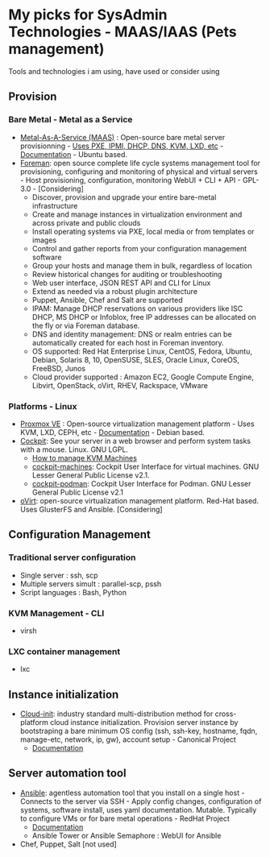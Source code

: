 # My picks for SysAdmin Technologies - MAAS/IAAS (Pets management)

Tools and technologies i am using, have used or consider using

## Provision ##
### Bare Metal - Metal as a Service ###
- [Metal-As-A-Service (MAAS)](https://maas.io/) : Open-source bare metal server provisionning - [Uses PXE, IPMI, DHCP, DNS, KVM, LXD, etc](https://maas.io/how-it-works) - [Documentation](https://maas.io/docs) - Ubuntu based.
- [Foreman](https://theforeman.org/introduction.html): open source complete life cycle systems management tool for provisioning, configuring and monitoring of physical and virtual servers - Host provisioning, configuration, monitoring WebUI + CLI + API - GPL-3.0 - [Considering]
  * Discover, provision and upgrade your entire bare-metal infrastructure
  * Create and manage instances in virtualization environment and across private and public clouds
  * Install operating systems via PXE, local media or from templates or images
  * Control and gather reports from your configuration management software
  * Group your hosts and manage them in bulk, regardless of location
  * Review historical changes for auditing or troubleshooting
  * Web user interface, JSON REST API and CLI for Linux
  * Extend as needed via a robust plugin architecture
  * Puppet, Ansible, Chef and Salt are supported
  * IPAM: Manage DHCP reservations on various providers like ISC DHCP, MS DHCP or Infoblox, free IP addresses can be allocated on the fly or via Foreman database.
  * DNS and identity management: DNS or realm entries can be automatically created for each host in Foreman inventory.  
  * OS supported: Red Hat Enterprise Linux, CentOS, Fedora, Ubuntu, Debian, Solaris 8, 10, OpenSUSE, SLES, Oracle Linux, CoreOS, FreeBSD, Junos
  * Cloud provider supported : Amazon EC2, Google Compute Engine, Libvirt, OpenStack, oVirt, RHEV, Rackspace, VMware
### Platforms - Linux ###
- [Proxmox VE](https://www.proxmox.com/en/proxmox-ve) : Open-source virtualization management platform - Uses KVM, LXD, CEPH, etc - [Documentation](https://pve.proxmox.com/pve-docs/) - Debian based.
- [Cockpit](https://cockpit-project.org/): See your server in a web browser and perform system tasks with a mouse. Linux. GNU LGPL.
  * [How to manage KVM Machines](https://www.tecmint.com/manage-kvm-virtual-machines-using-cockpit-web-console/)
  * [cockpit-machines](https://github.com/cockpit-project/cockpit-machines): Cockpit User Interface for virtual machines. GNU Lesser General Public License v2.1. 
  * [cockpit-podman](https://github.com/cockpit-project/cockpit-podman): Cockpit User Interface for Podman. GNU Lesser General Public License v2.1 
- [oVirt](https://www.ovirt.org/): open-source virtualization management platform. Red-Hat based. Uses GlusterFS and Ansible. [Considering]

## Configuration Management ##
### Traditional server configuration ###
- Single server : ssh, scp
- Multiple servers simult : parallel-scp, pssh
- Script languages : Bash, Python
### KVM Management - CLI ###
- virsh
### LXC container management ###
- lxc
## Instance initialization ##
- [Cloud-init](https://cloud-init.io/): industry standard multi-distribution method for cross-platform cloud instance initialization. Provision server instance by bootstraping a bare minimum OS config (ssh, ssh-key, hostname, fqdn, manage-etc, network, ip, gw), account setup - Canonical Project
  * [Documentation](https://cloudinit.readthedocs.io/en/latest/)
## Server automation tool ##
- [Ansible](https://www.ansible.com/): agentless automation tool that you install on a single host - Connects to the server via SSH - Apply config changes, configuration of systems, software install, uses yaml documentation. Mutable. Typically to configure VMs or for bare metal operations - RedHat Project
   * [Documentation](https://docs.ansible.com/ansible/latest/installation_guide/intro_installation.html)
   * Ansible Tower or Ansible Semaphore : WebUI for Ansible
- Chef, Puppet, Salt [not used]
